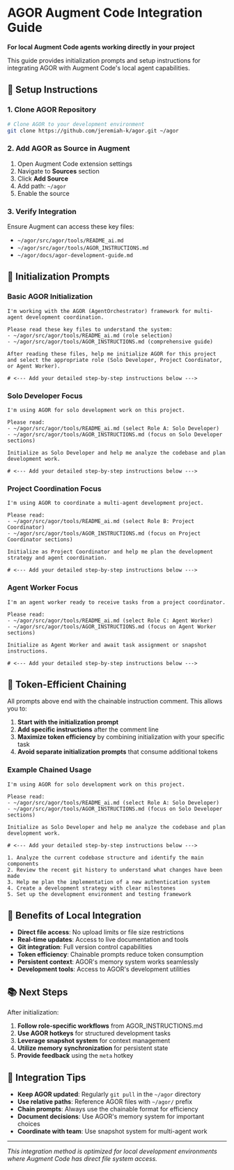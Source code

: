 # AGOR Augment Code Integration Guide

**For local Augment Code agents working directly in your project**

This guide provides initialization prompts and setup instructions for integrating AGOR with Augment Code's local agent capabilities.

## 🔧 Setup Instructions

### 1. Clone AGOR Repository

```bash
# Clone AGOR to your development environment
git clone https://github.com/jeremiah-k/agor.git ~/agor
```

### 2. Add AGOR as Source in Augment

1. Open Augment Code extension settings
2. Navigate to **Sources** section
3. Click **Add Source**
4. Add path: `~/agor`
5. Enable the source

### 3. Verify Integration

Ensure Augment can access these key files:

- `~/agor/src/agor/tools/README_ai.md`
- `~/agor/src/agor/tools/AGOR_INSTRUCTIONS.md`
- `~/agor/docs/agor-development-guide.md`

## 🚀 Initialization Prompts

### Basic AGOR Initialization

```
I'm working with the AGOR (AgentOrchestrator) framework for multi-agent development coordination.

Please read these key files to understand the system:
- ~/agor/src/agor/tools/README_ai.md (role selection)
- ~/agor/src/agor/tools/AGOR_INSTRUCTIONS.md (comprehensive guide)

After reading these files, help me initialize AGOR for this project and select the appropriate role (Solo Developer, Project Coordinator, or Agent Worker).

# <--- Add your detailed step-by-step instructions below --->
```

### Solo Developer Focus

```
I'm using AGOR for solo development work on this project.

Please read:
- ~/agor/src/agor/tools/README_ai.md (select Role A: Solo Developer)
- ~/agor/src/agor/tools/AGOR_INSTRUCTIONS.md (focus on Solo Developer sections)

Initialize as Solo Developer and help me analyze the codebase and plan development work.

# <--- Add your detailed step-by-step instructions below --->
```

### Project Coordination Focus

```
I'm using AGOR to coordinate a multi-agent development project.

Please read:
- ~/agor/src/agor/tools/README_ai.md (select Role B: Project Coordinator)
- ~/agor/src/agor/tools/AGOR_INSTRUCTIONS.md (focus on Project Coordinator sections)

Initialize as Project Coordinator and help me plan the development strategy and agent coordination.

# <--- Add your detailed step-by-step instructions below --->
```

### Agent Worker Focus

```
I'm an agent worker ready to receive tasks from a project coordinator.

Please read:
- ~/agor/src/agor/tools/README_ai.md (select Role C: Agent Worker)
- ~/agor/src/agor/tools/AGOR_INSTRUCTIONS.md (focus on Agent Worker sections)

Initialize as Agent Worker and await task assignment or snapshot instructions.

# <--- Add your detailed step-by-step instructions below --->
```

## 🎯 Token-Efficient Chaining

All prompts above end with the chainable instruction comment. This allows you to:

1. **Start with the initialization prompt**
2. **Add specific instructions** after the comment line
3. **Maximize token efficiency** by combining initialization with your specific task
4. **Avoid separate initialization prompts** that consume additional tokens

### Example Chained Usage

```
I'm using AGOR for solo development work on this project.

Please read:
- ~/agor/src/agor/tools/README_ai.md (select Role A: Solo Developer)
- ~/agor/src/agor/tools/AGOR_INSTRUCTIONS.md (focus on Solo Developer sections)

Initialize as Solo Developer and help me analyze the codebase and plan development work.

# <--- Add your detailed step-by-step instructions below --->

1. Analyze the current codebase structure and identify the main components
2. Review the recent git history to understand what changes have been made
3. Help me plan the implementation of a new authentication system
4. Create a development strategy with clear milestones
5. Set up the development environment and testing framework
```

## 🔄 Benefits of Local Integration

- **Direct file access**: No upload limits or file size restrictions
- **Real-time updates**: Access to live documentation and tools
- **Git integration**: Full version control capabilities
- **Token efficiency**: Chainable prompts reduce token consumption
- **Persistent context**: AGOR's memory system works seamlessly
- **Development tools**: Access to AGOR's development utilities

## 📚 Next Steps

After initialization:

1. **Follow role-specific workflows** from AGOR_INSTRUCTIONS.md
2. **Use AGOR hotkeys** for structured development tasks
3. **Leverage snapshot system** for context management
4. **Utilize memory synchronization** for persistent state
5. **Provide feedback** using the `meta` hotkey

## 🤝 Integration Tips

- **Keep AGOR updated**: Regularly `git pull` in the `~/agor` directory
- **Use relative paths**: Reference AGOR files with `~/agor/` prefix
- **Chain prompts**: Always use the chainable format for efficiency
- **Document decisions**: Use AGOR's memory system for important choices
- **Coordinate with team**: Use snapshot system for multi-agent work

---

_This integration method is optimized for local development environments where Augment Code has direct file system access._
